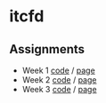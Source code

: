 # itcfd
## Assignments
* Week 1 [code](https://github.com/wmoew/itcfd/blob/master/assignment1.html) /
[page](https://wmoew.github.io/itcfd/assignment1.html)
* Week 2 [code](https://github.com/wmoew/itcfd/blob/master/assignment2.html) /
[page](https://wmoew.github.io/itcfd/assignment2.html)
*  Week 3 [code](https://github.com/wmoew/itcfd/blob/master/assignment3.html) /
[page](https://wmoew.github.io/itcfd/assignment3.html)
